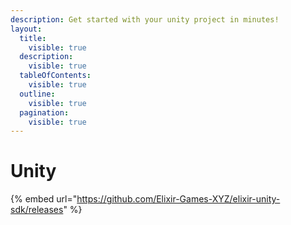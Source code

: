 ```yaml
---
description: Get started with your unity project in minutes!
layout:
  title:
    visible: true
  description:
    visible: true
  tableOfContents:
    visible: true
  outline:
    visible: true
  pagination:
    visible: true
---
```


# Unity

{% embed url="https://github.com/Elixir-Games-XYZ/elixir-unity-sdk/releases" %}

